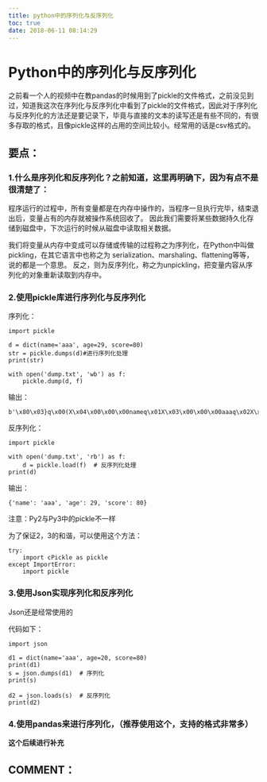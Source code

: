 ```yaml
---
title: python中的序列化与反序列化
toc: true
date: 2018-06-11 08:14:29
---
```

# Python中的序列化与反序列化

之前看一个人的视频中在教pandas的时候用到了pickle的文件格式，之前没见到过，知道我这次在序列化与反序列化中看到了pickle的文件格式，因此对于序列化与反序列化的方法还是要记录下，毕竟与直接的文本的读写还是有些不同的，有很多存取的格式，且像pickle这样的占用的空间比较小。经常用的话是csv格式的。


## 要点：




### 1.什么是序列化和反序列化？之前知道，这里再明确下，因为有点不是很清楚了：


程序运行的过程中，所有变量都是在内存中操作的，当程序一旦执行完毕，结束退出后，变量占有的内存就被操作系统回收了。 因此我们需要将某些数据持久化存储到磁盘中，下次运行的时候从磁盘中读取相关数据。

我们将变量从内存中变成可以存储或传输的过程称之为序列化，在Python中叫做pickling，在其它语言中也称之为 serialization、marshaling、flattening等等，说的都是一个意思。 反之，则为反序列化，称之为unpickling，把变量内容从序列化的对象重新读取到内存中。





### 2.使用pickle库进行序列化与反序列化


序列化：


    import pickle

    d = dict(name='aaa', age=29, score=80)
    str = pickle.dumps(d)#进行序列化处理
    print(str)

    with open('dump.txt', 'wb') as f:
        pickle.dump(d, f)


输出：


    b'\x80\x03}q\x00(X\x04\x00\x00\x00nameq\x01X\x03\x00\x00\x00aaaq\x02X\x03\x00\x00\x00ageq\x03K\x1dX\x05\x00\x00\x00scoreq\x04KPu.'


反序列化：


    import pickle

    with open('dump.txt', 'rb') as f:
        d = pickle.load(f)  # 反序列化处理
    print(d)


输出：


    {'name': 'aaa', 'age': 29, 'score': 80}


注意：Py2与Py3中的pickle不一样

为了保证2，3的和谐，可以使用这个方法：


    try:
        import cPickle as pickle
    except ImportError:
        import pickle




### 3.使用Json实现序列化和反序列化


Json还是经常使用的

代码如下：


    import json

    d1 = dict(name='aaa', age=20, score=80)
    print(d1)
    s = json.dumps(d1)  # 序列化
    print(s)

    d2 = json.loads(s)  # 反序列化
    print(d2)




### 4.使用pandas来进行序列化，（**推荐使用这个，支持的格式非常多**）


**这个后续进行补充**


## COMMENT：
